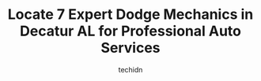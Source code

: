 ---
layout: ampstory
image: https://images.unsplash.com/photo-1513219872556-78665cfff8bb?ixlib=rb-4.0.3&ixid=MnwxMjA3fDB8MHxwaG90by1wYWdlfHx8fGVufDB8fHx8&auto=format&fit=crop&w=640&h=853&q=80
author: techidn
featured: false
description: For top-quality automotive repairs and maintenance, visit the 7 best Dodge Mechanic in Decatur  AL, USA. Their reputation for excellence and their dedication to customer satisfaction make th
title: Locate 7 Expert Dodge Mechanics in Decatur  AL for Professional Auto Services
cover:
   title: Locate 7 Expert Dodge Mechanics in Decatur  AL for Professional Auto Services
   subtitle: Rickpate
   background: https://images.unsplash.com/photo-1513219872556-78665cfff8bb?ixlib=rb-4.0.3&ixid=MnwxMjA3fDB8MHxwaG90by1wYWdlfHx8fGVufDB8fHx8&auto=format&fit=crop&w=640&h=853&q=80

pages: 
 - layout: thirds
   top: <h1>#1 Precision Tune Auto Care</h1>
   bottom: "<p>They deserve 0 ratingHorrible place, will rip you off and tell you things you need and you dont and charge almost double in labor. Find someone else I have know idea how</p>"
   background: https://www.knot35.com/toplist/wp-content/uploads/2023/06/best-dodge-mechanic-1-in-decatur-al-1685832596.jpeg
   backgroundblur: true
 - layout: thirds
   top: <h1>#2 Bryant Brothers Automotive & Performance Built to Win</h1>
   bottom: "<p>2420 Central Pkwy SW, Decatur, AL 35601, United States</p>"
   background: https://www.knot35.com/toplist/wp-content/uploads/2023/06/best-dodge-mechanic-2-in-decatur-al-1685832597.jpeg
   cta:
      link: https://www.knot35.com/toplist/locate-7-expert-dodge-mechanics-in-decatur-al-for-professional-auto-services/
      text: Locate 7 Expert Dodge Mechanics in Decatur  AL for Professional Auto Services
 - layout: thirds
   top: <h1>#3 Cagle Front-End & Tire Center Inc - Tire and Auto Service Center in Decatur, AL</h1>
   bottom: "<p>1837 Moulton St W, Decatur, AL 35601, United States</p>"
   background: https://www.knot35.com/toplist/wp-content/uploads/2023/06/best-dodge-mechanic-3-in-decatur-al-1685832597.jpeg
   cta:
      link: https://www.knot35.com/toplist/locate-7-expert-dodge-mechanics-in-decatur-al-for-professional-auto-services/
      text: Locate 7 Expert Dodge Mechanics in Decatur  AL for Professional Auto Services
 - layout: thirds
   top: <h1>#4 Pro-Tech Automotive</h1>
   bottom: "<p>3025 Hwy 31 S, Decatur, AL 35603, United States</p>"
   background: https://images.unsplash.com/photo-1620421680010-0766ff230392?ixlib=rb-4.0.3&ixid=MnwxMjA3fDB8MHxwaG90by1wYWdlfHx8fGVufDB8fHx8&auto=format&fit=crop&w=640&h=853&q=80
   cta:
      link: https://www.knot35.com/toplist/locate-7-expert-dodge-mechanics-in-decatur-al-for-professional-auto-services/
      text: Locate 7 Expert Dodge Mechanics in Decatur  AL for Professional Auto Services
 - layout: thirds
   top: <h1>#5 Satterfields Auto Tech Services</h1>
   bottom: "<p>1946 Central Pkwy SW, Decatur, AL 35601, United States</p>"
   background: https://images.unsplash.com/photo-1552083974-186346191183?ixlib=rb-4.0.3&ixid=MnwxMjA3fDB8MHxwaG90by1wYWdlfHx8fGVufDB8fHx8&auto=format&fit=crop&w=640&h=853&q=80
   cta:
      link: https://www.knot35.com/toplist/locate-7-expert-dodge-mechanics-in-decatur-al-for-professional-auto-services/
      text: Locate 7 Expert Dodge Mechanics in Decatur  AL for Professional Auto Services
 - layout: thirds
   top: <h1>#6 Quality Truck & Auto Repair</h1>
   bottom: "<p>514 Old Trinity Rd, Decatur, AL 35601, United States</p>"
   background: https://images.unsplash.com/photo-1564951434112-64d74cc2a2d7?ixlib=rb-4.0.3&ixid=MnwxMjA3fDB8MHxwaG90by1wYWdlfHx8fGVufDB8fHx8&auto=format&fit=crop&w=640&h=853&q=80
   cta:
      link: https://www.knot35.com/toplist/locate-7-expert-dodge-mechanics-in-decatur-al-for-professional-auto-services/
      text: Locate 7 Expert Dodge Mechanics in Decatur  AL for Professional Auto Services
 - layout: thirds
   top: <h1>#7 ASAP , Auto Services And Parts</h1>
   bottom: "<p>3309 Sexton Rd SE, Decatur, AL 35603, United States</p>"
   background: https://images.unsplash.com/photo-1541356665065-22676f35dd40?ixlib=rb-4.0.3&ixid=MnwxMjA3fDB8MHxwaG90by1wYWdlfHx8fGVufDB8fHx8&auto=format&fit=crop&w=640&h=853&q=80
   cta:
      link: https://www.knot35.com/toplist/locate-7-expert-dodge-mechanics-in-decatur-al-for-professional-auto-services/
      text: Locate 7 Expert Dodge Mechanics in Decatur  AL for Professional Auto Services
 - layout: thirds
   middle: Continue reading...
   background: https://images.unsplash.com/photo-1515405295579-ba7b45403062?ixlib=rb-4.0.3&ixid=MnwxMjA3fDB8MHxwaG90by1wYWdlfHx8fGVufDB8fHx8&auto=format&fit=crop&w=640&h=853&q=80
   cta:
      link: https://www.knot35.com/toplist/locate-7-expert-dodge-mechanics-in-decatur-al-for-professional-auto-services/
      text: Locate 7 Expert Dodge Mechanics in Decatur  AL for Professional Auto Services
      
---